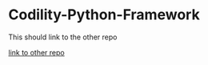 # Codility-Python-Framework

This should link to the other repo

[link to other repo](Codility-Cpp11-Framework)
